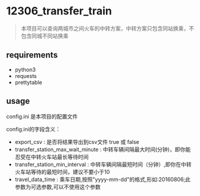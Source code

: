 # 12306_transfer_train
> 本项目可以查询两城市之间火车的中转方案，中转方案只包含同站换乘，不包含同城不同站换乘

## requirements
* python3
* requests
* prettytable

## usage
config.ini 是本项目的配置文件

config.ini的字段含义：

* export_csv : 是否将结果导出到csv文件   true 或 false
* transfer_station_max_wait_minute : 中转车辆间隔最大时间(分钟)，即你能忍受在中转火车站最长等待时间
* transfer_station_min_interval : 中转车辆间隔最短时间（分钟）,即你在中转火车站等待的最短时间，建议不要小于10
* travel_data_time : 乘车日期,按照"yyyy-mm-dd"的格式,形如:20160806;此参数为可选参数,可以不使用这个参数
 

